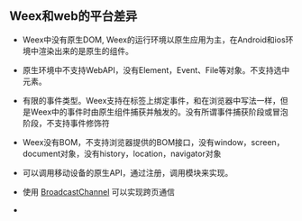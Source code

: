 ## Weex和web的平台差异

* Weex中没有原生DOM, Weex的运行环境以原生应用为主，在Android和ios环境中渲染出来的是原生的组件。

* 原生环境中不支持WebAPI，没有Element，Event、File等对象。不支持选中元素。
* 有限的事件类型。Weex支持在标签上绑定事件，和在浏览器中写法一样，但是Weex中的事件时由原生组件捕获并触发的。没有所谓事件捕获阶段或冒泡阶段，不支持事件修饰符
* Weex没有BOM，不支持浏览器提供的BOM接口，没有window，screen，document对象，没有history，location，navigator对象
* 可以调用移动设备的原生API，通过注册，调用模块来实现。
* 使用 [BroadcastChannel](https://weex.apache.org/zh/docs/api/broadcast-channel.html) 可以实现跨页通信
* 

